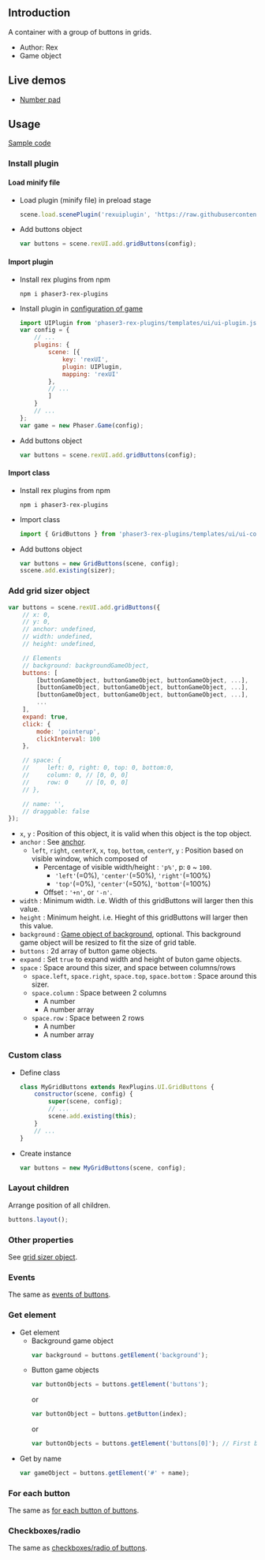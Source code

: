 ## Introduction

A container with a group of buttons in grids.

- Author: Rex
- Game object

## Live demos

- [Number pad](https://codepen.io/rexrainbow/pen/MWaExGE)

## Usage

[Sample code](https://github.com/rexrainbow/phaser3-rex-notes/tree/master/examples/ui-gridbuttons)

### Install plugin

#### Load minify file

- Load plugin (minify file) in preload stage
    ```javascript
    scene.load.scenePlugin('rexuiplugin', 'https://raw.githubusercontent.com/rexrainbow/phaser3-rex-notes/master/dist/rexuiplugin.min.js', 'rexUI', 'rexUI');
    ```
- Add buttons object
    ```javascript
    var buttons = scene.rexUI.add.gridButtons(config);
    ```

#### Import plugin

- Install rex plugins from npm
    ```
    npm i phaser3-rex-plugins
    ```
- Install plugin in [configuration of game](game.md#configuration)
    ```javascript
    import UIPlugin from 'phaser3-rex-plugins/templates/ui/ui-plugin.js';
    var config = {
        // ...
        plugins: {
            scene: [{
                key: 'rexUI',
                plugin: UIPlugin,
                mapping: 'rexUI'
            },
            // ...
            ]
        }
        // ...
    };
    var game = new Phaser.Game(config);
    ```
- Add buttons object
    ```javascript
    var buttons = scene.rexUI.add.gridButtons(config);
    ```

#### Import class

- Install rex plugins from npm
    ```
    npm i phaser3-rex-plugins
    ```
- Import class
    ```javascript
    import { GridButtons } from 'phaser3-rex-plugins/templates/ui/ui-components.js';
    ```
- Add buttons object
    ```javascript    
    var buttons = new GridButtons(scene, config);
    sscene.add.existing(sizer);
    ```

### Add grid sizer object

```javascript
var buttons = scene.rexUI.add.gridButtons({
    // x: 0,
    // y: 0,
    // anchor: undefined,
    // width: undefined,
    // height: undefined,

    // Elements
    // background: backgroundGameObject,
    buttons: [
        [buttonGameObject, buttonGameObject, buttonGameObject, ...],
        [buttonGameObject, buttonGameObject, buttonGameObject, ...],
        [buttonGameObject, buttonGameObject, buttonGameObject, ...],
        ...
    ],
    expand: true,
    click: {
        mode: 'pointerup',
        clickInterval: 100
    },

    // space: {
    //     left: 0, right: 0, top: 0, bottom:0,
    //     column: 0, // [0, 0, 0]
    //     row: 0     // [0, 0, 0]
    // },

    // name: '',
    // draggable: false
});
```

- `x`, `y` : Position of this object, it is valid when this object is the top object.
- `anchor` : See [anchor](anchor.md#create-instance).
    - `left`, `right`, `centerX`, `x`, `top`, `bottom`, `centerY`, `y` : Position based on visible window, which composed of
        - Percentage of visible width/height : `'p%'`, p: `0` ~ `100`.
            - `'left'`(=0%), `'center'`(=50%), `'right'`(=100%)
            - `'top'`(=0%), `'center'`(=50%), `'bottom'`(=100%)
        - Offset : `'+n'`, or `'-n'`.
- `width` : Minimum width. i.e. Width of this gridButtons will larger then this value.
- `height` : Minimum height. i.e. Hieght of this gridButtons will larger then this value.
- `background` : [Game object of background](ui-basesizer.md#background), optional. This background game object will be resized to fit the size of grid table.
- `buttons` : 2d array of button game objects.
- `expand` : Set `true` to expand width and height of buton game objects.
- `space` : Space around this sizer, and space between columns/rows
    - `space.left`, `space.right`, `space.top`, `space.bottom` : Space around this sizer.
    - `space.column` : Space between 2 columns
        - A number
        - A number array
    - `space.row` : Space between 2 rows
        - A number
        - A number array

### Custom class

- Define class
    ```javascript
    class MyGridButtons extends RexPlugins.UI.GridButtons {
        constructor(scene, config) {
            super(scene, config);
            // ...
            scene.add.existing(this);
        }
        // ...
    }
    ```
- Create instance
    ```javascript
    var buttons = new MyGridButtons(scene, config);
    ```

### Layout children

Arrange position of all children.

```javascript
buttons.layout();
```

### Other properties

See [grid sizer object](ui-gridsizer.md).

### Events

The same as [events of buttons](ui-buttons.md#events).

### Get element

- Get element
    - Background game object
        ```javascript
        var background = buttons.getElement('background');
        ```
    - Button game objects
        ```javascript
        var buttonObjects = buttons.getElement('buttons');
        ```
        or
        ```javascript
        var buttonObject = buttons.getButton(index);
        ```
        or
        ```javascript
        var buttonObjects = buttons.getElement('buttons[0]'); // First button
        ```
- Get by name
    ```javascript
    var gameObject = buttons.getElement('#' + name);
    ```

### For each button

The same as [for each button of buttons](ui-buttons.md#for-each-button).

### Checkboxes/radio

The same as [checkboxes/radio of buttons](ui-buttons.md#checkboxesradio).